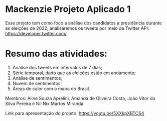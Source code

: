 # Mackenzie Projeto Aplicado 1
Esse projeto tem como foco a análise dos candidatos a presidência durante as eleições de 2022, analisaremos os tweets por meio da Twitter API: https://developer.twitter.com/

# Resumo das atividades:
1. Análise dos tweets em intervalos de 7 dias;
2. Série temporal, dado que as eleições estão em andamento; 
3. Análise de sentimentos;
4. Nuvem de sentimentos;
5. Áreas de calor com o mapa do Brasil.  


Membros: Aline Souza Aprelini,  Amanda de Oliveira Costa, João Vitor da Silva Pereira e Nil Nix Martos Miranda

Link para apresentação do projeto: https://youtu.be/5XXkpXBTCS4
